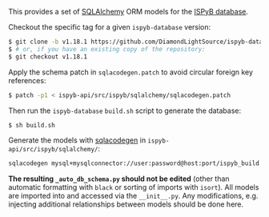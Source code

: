 This provides a set of [SQLAlchemy](https://www.sqlalchemy.org/) ORM models for the
[ISPyB database](https://github.com/DiamondLightSource/ispyb-database/).

Checkout the specific tag for a given `ispyb-database` version:
```bash
$ git clone -b v1.18.1 https://github.com/DiamondLightSource/ispyb-database.git
$ # or, if you have an existing copy of the repository:
$ git checkout v1.18.1
```

Apply the schema patch in `sqlacodegen.patch` to avoid circular foreign key references:
```bash
$ patch -p1 < ispyb-api/src/ispyb/sqlalchemy/sqlacodegen.patch
```

Then run the `ispyb-database` `build.sh` script to generate the database:
```bash
$ sh build.sh
```

Generate the models with [sqlacodegen](https://pypi.org/project/sqlacodegen/)
in `ispyb-api/src/ispyb/sqlalchemy/`:
```bash
sqlacodegen mysql+mysqlconnector://user:password@host:port/ispyb_build --noinflect --outfile _auto_db_schema.py
```

**The resulting `_auto_db_schema.py` should not be edited** (other than automatic
formatting with `black` or sorting of imports with `isort`). All models are imported
into and accessed via the `__init__.py`. Any modifications, e.g. injecting additional
relationships between models should be done here.
